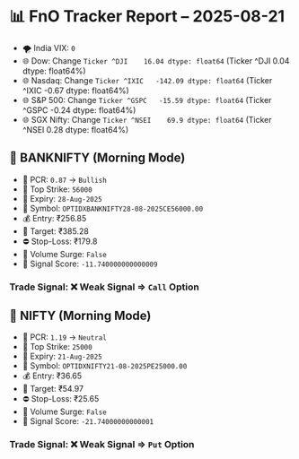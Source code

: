 # 📊 FnO Tracker Report – 2025-08-21
- 🌪️ India VIX: `0`
- 🌐 Dow: Change `Ticker
^DJI    16.04
dtype: float64` (Ticker
^DJI    0.04
dtype: float64%)
- 🌐 Nasdaq: Change `Ticker
^IXIC   -142.09
dtype: float64` (Ticker
^IXIC   -0.67
dtype: float64%)
- 🌐 S&P 500: Change `Ticker
^GSPC   -15.59
dtype: float64` (Ticker
^GSPC   -0.24
dtype: float64%)
- 🌐 SGX Nifty: Change `Ticker
^NSEI    69.9
dtype: float64` (Ticker
^NSEI    0.28
dtype: float64%)
## 📘 BANKNIFTY (Morning Mode)
- 🔄 PCR: `0.87` → `Bullish`
- 🔢 Top Strike: `56000`
- 📆 Expiry: `28-Aug-2025`
- 🎫 Symbol: `OPTIDXBANKNIFTY28-08-2025CE56000.00`
- 💰 Entry: ₹256.85
- 🎯 Target: ₹385.28
- ⛔ Stop-Loss: ₹179.8
- 🚀 Volume Surge: `False`
- 🧮 Signal Score: `-11.740000000000009`
### Trade Signal: ❌ Weak Signal ⇒ `Call` Option
## 📘 NIFTY (Morning Mode)
- 🔄 PCR: `1.19` → `Neutral`
- 🔢 Top Strike: `25000`
- 📆 Expiry: `21-Aug-2025`
- 🎫 Symbol: `OPTIDXNIFTY21-08-2025PE25000.00`
- 💰 Entry: ₹36.65
- 🎯 Target: ₹54.97
- ⛔ Stop-Loss: ₹25.65
- 🚀 Volume Surge: `False`
- 🧮 Signal Score: `-21.74000000000001`
### Trade Signal: ❌ Weak Signal ⇒ `Put` Option